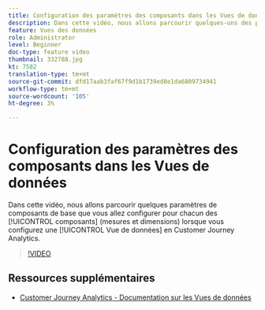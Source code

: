 ```yaml
---
title: Configuration des paramètres des composants dans les Vues de données
description: Dans cette vidéo, nous allons parcourir quelques-uns des paramètres de composants de base que vous allez configurer pour chacun des composants (mesures et dimensions) lorsque vous configurez une Vue de données en Customer Journey Analytics.
feature: Vues des données
role: Administrator
level: Beginner
doc-type: feature video
thumbnail: 332788.jpg
kt: 7582
translation-type: tm+mt
source-git-commit: dfd17aab3faf67f9d1b1739ed8e1da6809734941
workflow-type: tm+mt
source-wordcount: '105'
ht-degree: 3%

---
```



# Configuration des paramètres des composants dans les Vues de données

Dans cette vidéo, nous allons parcourir quelques paramètres de composants de base que vous allez configurer pour chacun des [!UICONTROL composants] (mesures et dimensions) lorsque vous configurez une [!UICONTROL Vue de données] en Customer Journey Analytics.

>[!VIDEO](https://video.tv.adobe.com/v/332788/?quality=12&learn=on)

## Ressources supplémentaires

* [Customer Journey Analytics - Documentation sur les Vues de données](https://experienceleague.adobe.com/docs/analytics-platform/using/cja-dataviews/create-dataview.html)
